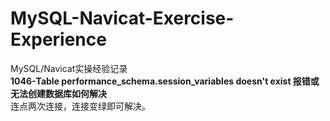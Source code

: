 # MySQL-Navicat-Exercise-Experience
MySQL/Navicat实操经验记录  
**1046-Table performance_schema.session_variables doesn't exist 报错或无法创建数据库如何解决**  
连点两次连接，连接变绿即可解决。  

